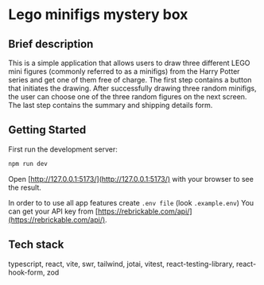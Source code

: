 # Lego minifigs mystery box

## Brief description

This is a simple application that allows users to draw three different LEGO mini figures (commonly referred to as a minifigs) from the Harry Potter series and get one of them free of charge. The first step contains a button that initiates the drawing. After successfully drawing three random minifigs, the user can choose one of the three random figures on the next screen. The last step contains the summary and shipping details form.

## Getting Started


First run the development server:

```bash
npm run dev
```

Open [http://127.0.0.1:5173/](http://127.0.0.1:5173/) with your browser to see the result.

In order to to use all app features create `.env file` (look `.example.env`)
You can get your API key from [https://rebrickable.com/api/](https://rebrickable.com/api/).

## Tech stack

typescript, react, vite, swr, tailwind, jotai, vitest, react-testing-library, react-hook-form, zod
